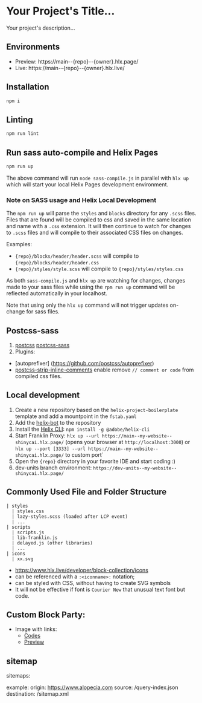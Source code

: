 # Your Project's Title...
Your project's description...

## Environments
- Preview: https://main--{repo}--{owner}.hlx.page/
- Live: https://main--{repo}--{owner}.hlx.live/

## Installation

```sh
npm i
```

## Linting

```sh
npm run lint
```
## Run sass auto-compile and Helix Pages
```sh
npm run up
```

The above command will run `node sass-compile.js` in parallel with `hlx up` which will start your local Helix Pages development environment.

### Note on SASS usage and Helix Local Development

 The `npm run up` will parse the `styles` and `blocks` directory for any `.scss` files. Files that are found will be compiled to css and saved in the same location and name with a `.css` extension. It will then continue to watch for changes to `.scss` files and will compile to their associated CSS files on changes.

Examples: 
  - `{repo}/blocks/header/header.scss` will compile to `{repo}/blocks/header/header.css`
  - `{repo}/styles/style.scss` will compile to `{repo}/styles/styles.css`

As both `sass-compile.js` and `hlx up` are watching for changes, changes made to your sass files while using the `rpm run up` command will be reflected automatically in your localhost. 

Note that using only the `hlx up` command will not trigger updates on-change for sass files.

## Postcss-sass
1. [postcss](https://github.com/postcss/postcss#syntaxes) [postcss-sass](https://github.com/postcss/postcss-scss)
2. Plugins:
  - [autoprefixer] (https://github.com/postcss/autoprefixer)
  - [postcss-strip-inline-comments](https://github.com/mummybot/postcss-strip-inline-comments) enable remove `// comment or code` from compiled css files.

## Local development

1. Create a new repository based on the `helix-project-boilerplate` template and add a mountpoint in the `fstab.yaml`
2. Add the [helix-bot](https://github.com/apps/helix-bot) to the repository
3. Install the [Helix CLI](https://github.com/adobe/helix-cli): `npm install -g @adobe/helix-cli`
4. Start Franklin Proxy: `hlx up --url https://main--my-website--shinycai.hlx.page/` (opens your browser at `http://localhost:3000`) or `hlx up --port [3333] --url https://main--my-website--shinycai.hlx.page/` to custom port`
5. Open the `{repo}` directory in your favorite IDE and start coding :)
6. dev-units branch environment: `https://dev-units--my-website--shinycai.hlx.page/`

## Commonly Used File and Folder Structure
    | styles
      | styles.css 
      | lazy-styles.scss (loaded after LCP event)
      | ...
    | scripts
      | scripts.js
      | lib-franklin.js
      | delayed.js (other libraries)
      | ...
    | icons
      | xx.svg

  - https://www.hlx.live/developer/block-collection/icons
  - can be referenced with a `:<iconname>:` notation; 
  - can be styled with CSS, without having to create SVG symbols
  - It will not be effective if font is `Courier New` that unusual text font but code.
  
## Custom Block Party:
 - Image with links: 
   - [Codes](https://github.com/hlxsites/wgf-pga-tour/blob/86dadfc5720a3e097fd7b354c007e61fed4b722f/blocks/header/header.js#L20-L39 )
   - [Preview](https://main--wgf-pga-tour--hlxsites.hlx.page/footer?view-doc-source=true)

## sitemap
sitemaps:
  <!-- # default: en
  #  example:
  #    languages:
  #      en:
  #        source: /en/query-index.json
  #        destination: /sitemap-en.xml
  #        hreflang: en
  #      tc:
  #        source: /tc/query-index.json
  #        destination: /sitemap-tc.xml
  #        hreflang: tc -->
  example:
     origin: https://www.alopecia.com
     source: /query-index.json
     destination: /sitemap.xml